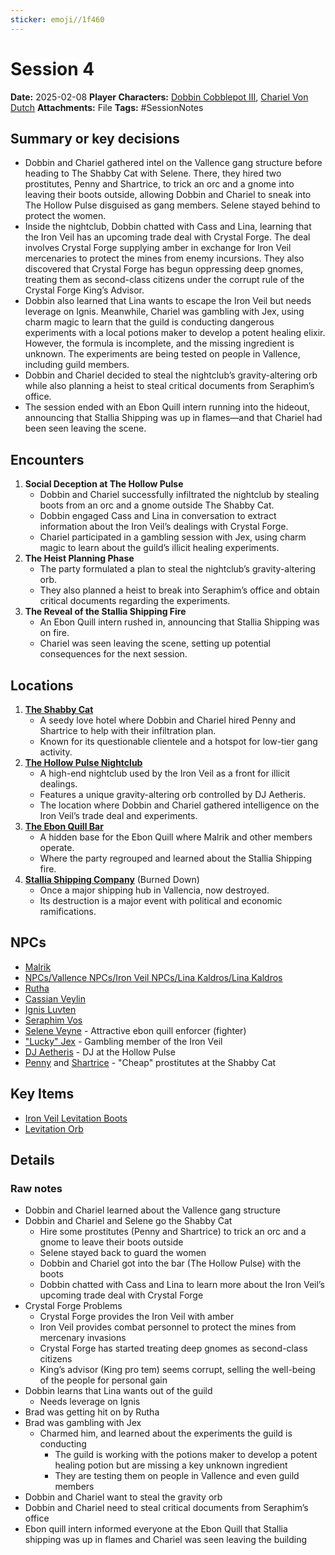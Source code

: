```yaml
---
sticker: emoji//1f460
---
```


# Session 4

**Date:** 2025-02-08
**Player Characters:** [Dobbin Cobblepot III](/players/dobbin-cobblepot-iii/dobbin-cobblepot-iii), [Chariel Von Dutch](/players/chariel-von-dutch/chariel-von-dutch)
**Attachments:** File
**Tags:** #SessionNotes

## Summary or key decisions

* Dobbin and Chariel gathered intel on the Vallence gang structure before heading to The Shabby Cat with Selene. There, they hired two prostitutes, Penny and Shartrice, to trick an orc and a gnome into leaving their boots outside, allowing Dobbin and Chariel to sneak into The Hollow Pulse disguised as gang members. Selene stayed behind to protect the women.
* Inside the nightclub, Dobbin chatted with Cass and Lina, learning that the Iron Veil has an upcoming trade deal with Crystal Forge. The deal involves Crystal Forge supplying amber in exchange for Iron Veil mercenaries to protect the mines from enemy incursions. They also discovered that Crystal Forge has begun oppressing deep gnomes, treating them as second-class citizens under the corrupt rule of the Crystal Forge King’s Advisor.
* Dobbin also learned that Lina wants to escape the Iron Veil but needs leverage on Ignis. Meanwhile, Chariel was gambling with Jex, using charm magic to learn that the guild is conducting dangerous experiments with a local potions maker to develop a potent healing elixir. However, the formula is incomplete, and the missing ingredient is unknown. The experiments are being tested on people in Vallence, including guild members.
* Dobbin and Chariel decided to steal the nightclub’s gravity-altering orb while also planning a heist to steal critical documents from Seraphim’s office.
* The session ended with an Ebon Quill intern running into the hideout, announcing that Stallia Shipping was up in flames—and that Chariel had been seen leaving the scene.

## Encounters

1. **Social Deception at The Hollow Pulse**
   * Dobbin and Chariel successfully infiltrated the nightclub by stealing boots from an orc and a gnome outside The Shabby Cat.
   * Dobbin engaged Cass and Lina in conversation to extract information about the Iron Veil’s dealings with Crystal Forge.
   * Chariel participated in a gambling session with Jex, using charm magic to learn about the guild’s illicit healing experiments.
1. **The Heist Planning Phase**
   * The party formulated a plan to steal the nightclub’s gravity-altering orb.
   * They also planned a heist to break into Seraphim’s office and obtain critical documents regarding the experiments.
1. **The Reveal of the Stallia Shipping Fire**
   * An Ebon Quill intern rushed in, announcing that Stallia Shipping was on fire.
   * Chariel was seen leaving the scene, setting up potential consequences for the next session.

## Locations

1. **[The Shabby Cat](/places/kingdom-of-minthar/vallence/the-shabby-cat/the-shabby-cat)**
   * A seedy love hotel where Dobbin and Chariel hired Penny and Shartrice to help with their infiltration plan.
   * Known for its questionable clientele and a hotspot for low-tier gang activity.
1. **[The Hollow Pulse Nightclub](/places/kingdom-of-minthar/vallence/the-hollow-pulse-nightclub/the-hollow-pulse-nightclub)**
   * A high-end nightclub used by the Iron Veil as a front for illicit dealings.
   * Features a unique gravity-altering orb controlled by DJ Aetheris.
   * The location where Dobbin and Chariel gathered intelligence on the Iron Veil’s trade deal and experiments.
1. **[The Ebon Quill Bar](/places/kingdom-of-minthar/vallence/the-ebon-quill-bar/the-ebon-quill-bar)**
   * A hidden base for the Ebon Quill where Malrik and other members operate.
   * Where the party regrouped and learned about the Stallia Shipping fire.
1. **[Stallia Shipping Company](/factions/vallencia-factions/stallia-shipping-company/stallia-shipping-company)** (Burned Down)
   * Once a major shipping hub in Vallencia, now destroyed.
   * Its destruction is a major event with political and economic ramifications.

## NPCs

* [Malrik](/npcs/vallence-npcs/ebon-quill-npcs/malrik/malrik)
* [NPCs/Vallence NPCs/Iron Veil NPCs/Lina Kaldros/Lina Kaldros](/npcs/vallence-npcs/iron-veil-npcs/lina-kaldros/lina-kaldros)
* [Rutha](/npcs/vallence-npcs/iron-veil-npcs/rutha/rutha)
* [Cassian Veylin](/npcs/vallence-npcs/iron-veil-npcs/cassian-veylin/cassian-veylin)
* [Ignis Luvten](/npcs/vallence-npcs/iron-veil-npcs/ignis-luvten/ignis-luvten)
* [Seraphim Vos](/npcs/vallence-npcs/iron-veil-npcs/seraphim-vos/seraphim-vos)
* [Selene Veyne](/npcs/vallence-npcs/ebon-quill-npcs/selene-veyne/selene-veyne) - Attractive ebon quill enforcer (fighter)
* ["Lucky" Jex](/npcs/vallence-npcs/iron-veil-npcs/jex/jex) - Gambling member of the Iron Veil
* [DJ Aetheris](/npcs/vallence-npcs/iron-veil-npcs/dj-aetheris/dj-aetheris) - DJ at the Hollow Pulse
* [Penny](/npcs/vallence-npcs/misc-vallence-npcs/penny/penny) and [Shartrice](/npcs/vallence-npcs/misc-vallence-npcs/shartrice/shartrice) - "Cheap" prostitutes at the Shabby Cat

## Key Items

* [Iron Veil Levitation Boots](/items/armor-and-clothing/iron-veil-levitation-boots)
* [Levitation Orb](/items/miscellaneous-items/levitation-orb)

## Details

### Raw notes

* Dobbin and Chariel learned about the Vallence gang structure
* Dobbin and Chariel and Selene go the Shabby Cat
  * Hire some prostitutes (Penny and Shartrice) to trick an orc and a gnome to leave their boots outside
  * Selene stayed back to guard the women
  * Dobbin and Chariel got into the bar (The Hollow Pulse) with the boots
  * Dobbin chatted with Cass and Lina to learn more about the Iron Veil’s upcoming trade deal with Crystal Forge
* Crystal Forge Problems
  * Crystal Forge provides the Iron Veil with amber
  * Iron Veil provides combat personnel to protect the mines from mercenary invasions
  * Crystal Forge has started treating deep gnomes as second-class citizens
  * King’s advisor (King pro tem) seems corrupt, selling the well-being of the people for personal gain
* Dobbin learns that Lina wants out of the guild
  * Needs leverage on Ignis
* Brad was getting hit on by Rutha
* Brad was gambling with Jex
  * Charmed him, and learned about the experiments the guild is conducting
    * The guild is working with the potions maker to develop a potent healing potion but are missing a key unknown ingredient
    * They are testing them on people in Vallence and even guild members
* Dobbin and Chariel want to steal the gravity orb
* Dobbin and Chariel need to steal critical documents from Seraphim’s office
* Ebon quill intern informed everyone at the Ebon Quill that Stallia shipping was up in flames and Chariel was seen leaving the building
